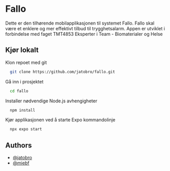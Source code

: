 # Fallo

Dette er den tilhørende mobilapplikasjonen til systemet Fallo. Fallo skal være et enklere og mer effektivt tilbud til trygghetsalarm. Appen er utviklet i forbindelse med faget TMT4853 Eksperter i Team - Biomaterialer og Helse


## Kjør lokalt

Klon repoet med git

```bash
  git clone https://github.com/jatobro/fallo.git
```

Gå inn i prosjektet 

```bash
  cd fallo
```

Installer nødvendige Node.js avhengigheter

```bash
  npm install
```

Kjør applikasjonen ved å starte Expo kommandolinje

```bash
  npx expo start
```


## Authors

- [@jatobro](https://www.github.com/jatobro)
- [@miebf](https.//www.github.com/miebf)

